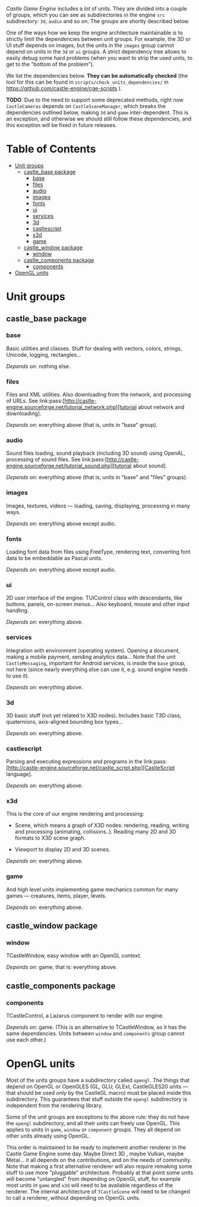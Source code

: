 *Castle Game Engine* includes a *lot* of units. They are divided into a couple of groups, which you can see as subdirectories in the engine <code>src</code> subdirectory: <code>3d</code>, <code>audio</code> and so on. The groups are shortly described below.

One of the ways how we keep the engine architecture maintainable is to strictly limit the dependencies between unit groups. For example, the 3D or UI stuff depends on images, but the units in the `images` group cannot depend on units in the `3d` or `ui` groups. A strict dependency tree allows to easily debug some hard problems (when you want to strip the used units, to get to the "bottom of the problem").

We list the dependencies below. **They can be automatically checked** (the tool for this can be found in <code>scripts/check_units_dependencies/</code> in https://github.com/castle-engine/cge-scripts ).

**TODO**: Due to the need to support some deprecated methods, right now `CastleCameras` depends on `CastleSceneManager`, which breaks the dependencies outlined below, making `3d` and `game` inter-dependent. This is an exception, and otherwise we should still follow these dependencies, and this exception will be fixed in future releases.

Table of Contents
=================

* [Unit groups](#unit-groups)
  * [castle_base package](#castle_base-package)
    * [base](#base)
    * [files](#files)
    * [audio](#audio)
    * [images](#images)
    * [fonts](#fonts)
    * [ui](#ui)
    * [services](#services)
    * [3d](#3d)
    * [castlescript](#castlescript)
    * [x3d](#x3d)
    * [game](#game)
  * [castle_window package](#castle_window-package)
    * [window](#window)
  * [castle_components package](#castle_components-package)
    * [components](#components)
* [OpenGL units](#opengl-units)

# Unit groups

## castle_base package

### base

Basic utilities and classes. Stuff for dealing with vectors, colors, strings, Unicode, logging, rectangles...

*Depends on*: nothing else.

### files

Files and XML utilities. Also downloading from the network, and processing of URLs. See link:pass:[http://castle-engine.sourceforge.net/tutorial_network.php][tutorial about network and downloading].

*Depends on*: everything above (that is, units in "base" group).

### audio

Sound files loading, sound playback (including 3D sound) using OpenAL, processing of sound files. See link:pass:[http://castle-engine.sourceforge.net/tutorial_sound.php][tutorial about sound].

*Depends on*: everything above (that is, units in "base" and "files" groups).

### images

Images, textures, videos — loading, saving, displaying, processing in many ways.

*Depends on*: everything above except audio.

### fonts

Loading font data from files using FreeType, rendering text, converting font data to be embeddable as Pascal units.

*Depends on*: everything above except audio.

### ui

2D user interface of the engine. TUIControl class with descendants, like buttons, panels, on-screen menus... Also keyboard, mouse and other input handling.

*Depends on*: everything above.

### services

Integration with environment (operating system). Opening a document, making a mobile payment, sending analytics data... Note that the unit `CastleMessaging`, important for Android services, is inside the `base` group, not here (since nearly everything else can use it, e.g. sound engine needs to use it).

*Depends on*: everything above.

### 3d

3D basic stuff (not yet related to X3D nodes). Includes basic T3D class, quaternions, axis-aligned bounding box types...

*Depends on*: everything above.

### castlescript

Parsing and executing expressions and programs in the  link:pass:[http://castle-engine.sourceforge.net/castle_script.php][CastleScript language].

*Depends on*: everything above.

### x3d

This is the core of our engine rendering and processing:

- Scene, which means a graph of X3D nodes: rendering, reading, writing and processing (animating, collisions..). Reading many 2D and 3D formats to X3D scene graph. 

- Viewport to display 2D and 3D scenes.

*Depends on*: everything above.

### game

And high level units implementing game mechanics common for many games — creatures, items, player, levels.

*Depends on*: everything above.

## castle_window package

### window

TCastleWindow, easy window with an OpenGL context.

*Depends on*: game, that is: everything above.

## castle_components package

### components

TCastleControl, a Lazarus component to render with our engine.

*Depends on*: game. (This is an alternative to TCastleWindow, so it has the same dependencies. Units between <code>window</code> and <code>components</code> group cannot use each other.)

# OpenGL units

Most of the units groups have a subdirectory called <code>opengl</code>. The things that depend on OpenGL or OpenGLES (GL, GLU, GLExt, CastleGLES20 units — that should be used *only* by the CastleGL macro) must be placed inside this subdirectory. This guarantees that stuff outside the <code>opengl</code> subdirectory is independent from the rendering library.

Some of the unit groups are exceptions to the above rule: they do not have the <code>opengl</code> subdirectory, and all their units can freely use OpenGL. This applies to units in <code>game</code>, <code>window</code> or <code>component</code> groups. They all depend on other units already using OpenGL.

This order is maintained to be ready to implement another renderer in the Castle Game Engine some day. Maybe Direct 3D , maybe Vulkan, maybe Metal... it all depends on the contributions, and on the needs of community. Note that making a first alternative renderer will also require remaking some stuff to use more "pluggable" architecture. Probably at that point some units will become "untangled" from depending on OpenGL stuff, for example most units in <code>game</code> and <code>x3d</code> will need to be available regardless of the renderer. The internal architecture of <code>TCastleScene</code> will need to be changed to call a renderer, without depending on OpenGL units.